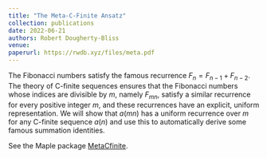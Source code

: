 ```yaml
---
title: "The Meta-C-Finite Ansatz"
collection: publications
date: 2022-06-21
authors: Robert Dougherty-Bliss
venue:
paperurl: https://rwdb.xyz/files/meta.pdf
---
```


The Fibonacci numbers satisfy the famous recurrence $F_n = F_{n - 1} + F_{n - 2}$. The theory of C-finite sequences ensures that the Fibonacci numbers whose indices are divisible by $m$, namely $F_{mn}$, satisfy a similar recurrence for every positive integer $m$, and these recurrences have an explicit, uniform representation. We will show that $a(mn)$ has a uniform recurrence over $m$ for any C-finite sequence $a(n)$ and use this to automatically derive some famous summation identities.

See the Maple package [MetaCfinite](/files/MetaCfinite).

